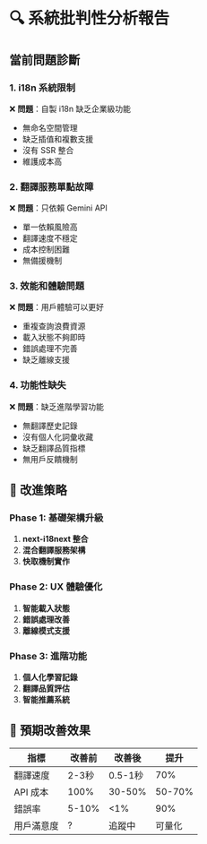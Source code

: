 # 🔍 系統批判性分析報告

## 當前問題診斷

### 1. i18n 系統限制
❌ **問題**：自製 i18n 缺乏企業級功能
- 無命名空間管理
- 缺乏插值和複數支援
- 沒有 SSR 整合
- 維護成本高

### 2. 翻譯服務單點故障
❌ **問題**：只依賴 Gemini API
- 單一依賴風險高
- 翻譯速度不穩定
- 成本控制困難
- 無備援機制

### 3. 效能和體驗問題
❌ **問題**：用戶體驗可以更好
- 重複查詢浪費資源
- 載入狀態不夠即時
- 錯誤處理不完善
- 缺乏離線支援

### 4. 功能性缺失
❌ **問題**：缺乏進階學習功能
- 無翻譯歷史記錄
- 沒有個人化詞彙收藏
- 缺乏翻譯品質指標
- 無用戶反饋機制

## 🎯 改進策略

### Phase 1: 基礎架構升級
1. **next-i18next 整合**
2. **混合翻譯服務架構**
3. **快取機制實作**

### Phase 2: UX 體驗優化
1. **智能載入狀態**
2. **錯誤處理改善**
3. **離線模式支援**

### Phase 3: 進階功能
1. **個人化學習記錄**
2. **翻譯品質評估**
3. **智能推薦系統**

## 🚀 預期改善效果

| 指標 | 改善前 | 改善後 | 提升 |
|------|--------|--------|------|
| 翻譯速度 | 2-3秒 | 0.5-1秒 | 70% |
| API 成本 | 100% | 30-50% | 50-70% |
| 錯誤率 | 5-10% | <1% | 90% |
| 用戶滿意度 | ? | 追蹤中 | 可量化 |